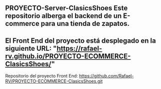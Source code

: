 PROYECTO-Server-ClasicsShoes
Este repositorio alberga el backend de un E-commerce para una tienda de zapatos.
-----

El Front End del proyecto está desplegado en la siguiente URL: "https://rafael-rv.github.io/PROYECTO-ECOMMERCE-ClasicsShoes/"
-----
Repositorio del proyecto Front End: https://github.com/Rafael-RV/PROYECTO-ECOMMERCE-ClasicsShoes.git
